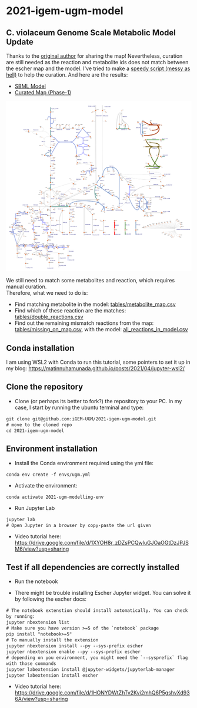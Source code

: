 # 2021-igem-ugm-model

## **C. violaceum Genome Scale Metabolic Model Update**
Thanks to the [original author](https://journals.plos.org/plosone/article?id=10.1371/journal.pone.0210008) for sharing the map! Nevertheless, curation are still needed as the reaction and metabolite ids does not match between the escher map and the model. I've tried to make a [speedy script (messy as hell)](notebook/01_model_curation.ipynb) to help the curation. And here are the results:
* [SBML Model](results/iDB858_curated_phase1.xml)
* [Curated Map (Phase-1)](results/edited_map_reaction_curated_phase1.json)

![flux](results/iDB858_curated_phase1.svg)

We still need to match some metabolites and reaction, which requires manual curation.  
Therefore, what we need to do is:
* Find matching metabolite in the model: [tables/metabolite_map.csv](tables/metabolite_map.csv)
* Find which of these reaction are the matches: [tables/double_reactions.csv](tables/double_reactions.csv)
* Find out the remaining mismatch reactions from the map: [tables/missing_on_map.csv](tables/missing_on_map.csv), with the model: [all_reactions_in_model.csv](all_reactions_in_model.csv)

## Conda installation
I am using WSL2 with Conda to run this tutorial, some pointers to set it up in my blog: https://matinnuhamunada.github.io/posts/2021/04/jupyter-wsl2/

## Clone the repository
* Clone (or perhaps its better to fork?) the repository to your PC. In my case, I start by running the ubuntu terminal and type:
```
git clone git@github.com:iGEM-UGM/2021-igem-ugm-model.git
# move to the cloned repo
cd 2021-igem-ugm-model
```

## Environment installation
* Install the Conda environment required using the yml file:
```
conda env create -f envs/ugm.yml
```

* Activate the environment:
```
conda activate 2021-ugm-modelling-env
```

* Run Jupyter Lab
```
jupyter lab
# Open Jupyter in a browser by copy-paste the url given
```

* Video tutorial here: https://drive.google.com/file/d/1XYOH8r_zDZsPCQwluGJOaOGtDzJPJSM6/view?usp=sharing

## Test if all dependencies are correctly installed
* Run the notebook

* There might be trouble installing Escher Jupyter widget. You can solve it by following the escher docs:
```
# The notebook extenstion should install automatically. You can check by running:
jupyter nbextension list
# Make sure you have version >=5 of the `notebook` package
pip install "notebook>=5"
# To manually install the extension
jupyter nbextension install --py --sys-prefix escher
jupyter nbextension enable --py --sys-prefix escher
# depending on you environment, you might need the `--sysprefix` flag with those commands
jupyter labextension install @jupyter-widgets/jupyterlab-manager
jupyter labextension install escher
```

* Video tutorial here: https://drive.google.com/file/d/1HONYDWtZhTv2Kvi2mhQ6P5gshvXd936A/view?usp=sharing
